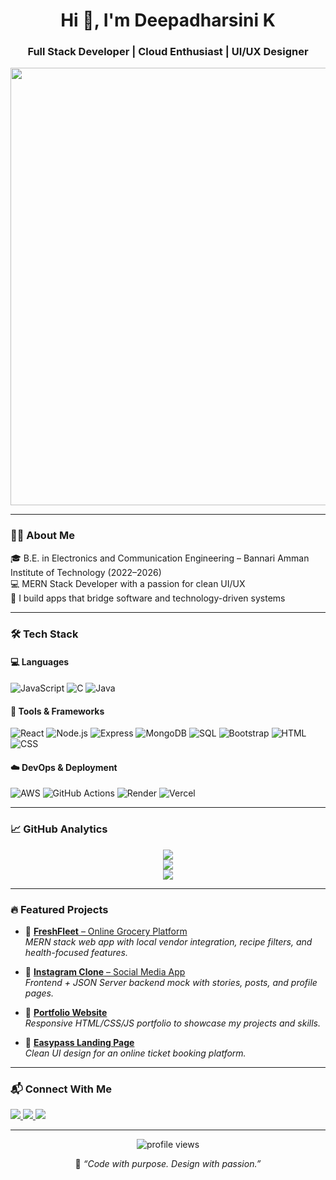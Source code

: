<h1 align="center">Hi 👋, I'm Deepadharsini K</h1>
<h3 align="center">Full Stack Developer | Cloud Enthusiast | UI/UX Designer</h3>
<p align="center">
  <img src="https://media4.giphy.com/media/v1.Y2lkPTc5MGI3NjExZWl0MXBxN2d6M2FieWI2d3Rnajl1aHR4YW0xc2VoZjB1Y2xvMXE4YiZlcD12MV9pbnRlcm5hbF9naWZfYnlfaWQmY3Q9Zw/L1R1tvI9svkIWwpVYr/giphy.gif" width="700"/>
</p>


---

### 👩‍💻 About Me

🎓 B.E. in Electronics and Communication Engineering – Bannari Amman Institute of Technology (2022–2026)  
💻 MERN Stack Developer with a passion for clean UI/UX  
🎯 I build apps that bridge software and technology-driven systems  

---

### 🛠️ Tech Stack

#### 💻 Languages
![JavaScript](https://img.shields.io/badge/-JavaScript-F7DF1E?style=flat-square&logo=javascript&logoColor=black)
![C](https://img.shields.io/badge/-C-00599C?style=flat-square&logo=c&logoColor=white)
![Java](https://img.shields.io/badge/-Java-007396?style=flat-square&logo=java&logoColor=white)

#### 🧰 Tools & Frameworks
![React](https://img.shields.io/badge/-React-61DAFB?style=flat-square&logo=react&logoColor=black)
![Node.js](https://img.shields.io/badge/-Node.js-339933?style=flat-square&logo=node.js&logoColor=white)
![Express](https://img.shields.io/badge/-Express-black?style=flat-square&logo=express&logoColor=white)
![MongoDB](https://img.shields.io/badge/-MongoDB-47A248?style=flat-square&logo=mongodb&logoColor=white)
![SQL](https://img.shields.io/badge/-SQL-4479A1?style=flat-square&logo=mysql&logoColor=white)
![Bootstrap](https://img.shields.io/badge/-Bootstrap-563D7C?style=flat-square&logo=bootstrap&logoColor=white)
![HTML](https://img.shields.io/badge/-HTML5-E34F26?style=flat-square&logo=html5&logoColor=white)
![CSS](https://img.shields.io/badge/-CSS3-1572B6?style=flat-square&logo=css3&logoColor=white)

#### ☁️ DevOps & Deployment
![AWS](https://img.shields.io/badge/-AWS-232F3E?style=flat-square&logo=amazon-aws&logoColor=white)
![GitHub Actions](https://img.shields.io/badge/-GitHub%20Actions-2088FF?style=flat-square&logo=github-actions&logoColor=white)
![Render](https://img.shields.io/badge/-Render-46E3B7?style=flat-square&logo=render&logoColor=black)
![Vercel](https://img.shields.io/badge/-Vercel-000?style=flat-square&logo=vercel&logoColor=white)

---

### 📈 GitHub Analytics

<p align="center">
  <img src="https://github-readme-stats.vercel.app/api?username=deepadharsini&show_icons=true&theme=tokyonight" />
  <br />
  <img src="https://github-readme-stats.vercel.app/api/top-langs/?username=deepadharsini&layout=compact&theme=tokyonight" />
  <br />
  <img src="https://github-readme-streak-stats.herokuapp.com/?user=deepadharsini&theme=tokyonight" />
</p>

---

### 🔥 Featured Projects

- 🚀 [**FreshFleet** – Online Grocery Platform](https://freshfleet.vercel.app)  
  *MERN stack web app with local vendor integration, recipe filters, and health-focused features.*

- 📸 [**Instagram Clone** – Social Media App](https://instagram-clone-mauve-seven-17.vercel.app)  
  *Frontend + JSON Server backend mock with stories, posts, and profile pages.*

- 💼 [**Portfolio Website**](#)  
  *Responsive HTML/CSS/JS portfolio to showcase my projects and skills.*

- 🎫 [**Easypass Landing Page**](#)  
  *Clean UI design for an online ticket booking platform.*

---

### 📬 Connect With Me

<p>
  <a href="https://www.linkedin.com/in/deepadharsinik" target="_blank">
    <img src="https://img.shields.io/badge/-LinkedIn-blue?style=for-the-badge&logo=linkedin&logoColor=white"/>
  </a>
  <a href="https://github.com/deepadharsini" target="_blank">
    <img src="https://img.shields.io/badge/-GitHub-black?style=for-the-badge&logo=github&logoColor=white"/>
  </a>
  <a href="https://leetcode.com/u/deepadharsini_1203/" target="_blank">
    <img src="https://img.shields.io/badge/-LeetCode-orange?style=for-the-badge&logo=leetcode&logoColor=white"/>
  </a>
</p>

---

<p align="center">
  <img src="https://komarev.com/ghpvc/?username=deepadharsini&label=Profile%20Views&color=ff69b4&style=flat-square" alt="profile views" />
</p>

<p align="center">🧠 <i>“Code with purpose. Design with passion.”</i></p>
